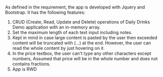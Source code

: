 As defined in the requirement, the app is developed with Jquery and Bootstrap. It has the following features:

1) CRUD (Create, Read, Update and Delete) operations of Daily Drinks Demo application with an in-memory array.
2) Set the maximum length of each text input including notes.
3) Kept in mind in case large content is pasted by the user then exceeded content will be truncated with (...) at the end. However, the user can read the whole content by just hovering on it.
4) In the price textbox, the user can't type any other characters except numbers, Assumed that price will be in the whole number and does not contains fractions.
5) App is RWD